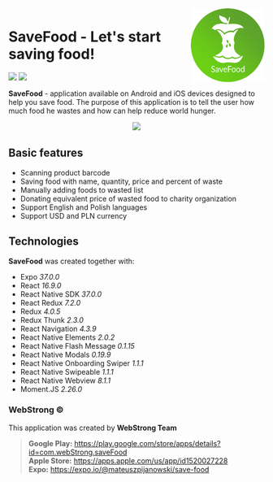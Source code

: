 <img align="right" width="145px" src="https://github.com/webstrongteam/save-food/blob/master/src/assets/icon-circle.png" alt="">

# SaveFood - Let's start saving food!
<a href="#" target="_blank"><img src="https://webstrong.pl/assets/templates/google_play_en.png" height="50"/></a>
<a href="#" target="_blank"><img src="https://webstrong.pl/assets/templates/apple_store_en.png" height="50"/></a>

**SaveFood** - application available on Android and iOS devices designed to help you save food. The purpose of this application is to tell the user how much food he wastes and how can help reduce world hunger.

<p align="center"><img src="https://webstrong.pl/assets/SaveFood/promo/en/sf-promo-fullhd-en.jpg" width="500px" /></p>

## Basic features  
  
- Scanning product barcode
- Saving food with name, quantity, price and percent of waste
- Manually adding foods to wasted list
- Donating equivalent price of wasted food to charity organization
- Support English and Polish languages
- Support USD and PLN currency

## Technologies  
**SaveFood** was created together with:

- Expo <i>37.0.0</i>
- React <i>16.9.0</i>
- React Native SDK <i>37.0.0</i>
- React Redux <i>7.2.0</i>  
- Redux <i>4.0.5</i>  
- Redux Thunk <i>2.3.0</i>  
- React Navigation <i>4.3.9</i>  
- React Native Elements <i>2.0.2</i> 
- React Native Flash Message <i>0.1.15</i> 
- React Native Modals <i>0.19.9</i> 
- React Native Onboarding Swiper <i>1.1.1</i>
- React Native Swipeable <i>1.1.1</i>
- React Native Webview <i>8.1.1</i>
- Moment.JS <i>2.26.0</i>

### WebStrong &copy;  

This application was created by **WebStrong Team** <br />
> **Google Play:** https://play.google.com/store/apps/details?id=com.webStrong.saveFood <br />
> **Apple Store:** https://apps.apple.com/us/app/id1520027228 <br />
> **Expo:** https://expo.io/@mateuszpijanowski/save-food
